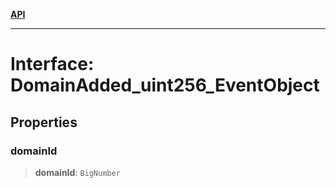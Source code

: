 [**API**](../../../README.md)

***

# Interface: DomainAdded\_uint256\_EventObject

## Properties

### domainId

> **domainId**: `BigNumber`
